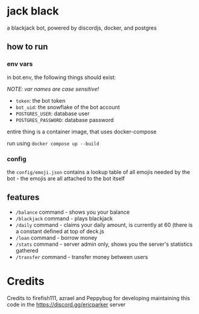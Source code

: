 # jack black

a blackjack bot, powered by discordjs, docker, and postgres

## how to run

### env vars
in bot.env, the following things should exist:

*NOTE: var names are case sensitive!*

- `token`: the bot token
- `bot_uid`: the snowflake of the bot account
- `POSTGRES_USER`: database user
- `POSTGRES_PASSWORD`: database password

entire thing is a container image, that uses docker-compose

run using `docker compose up --build`

### config

the `config/emoji.json` contains a lookup table of all emojis needed by the bot - the emojis are all attached to the bot itself

## features

- `/balance` command - shows you your balance
- `/blackjack` command - plays blackjack
- `/daily` command - claims your daily amount, is currently at 60 (there is a constant defined at top of deck.js
- `/loan` command - borrow money
- `/stats` command - server admin only, shows you the server's statistics gathered
- `/transfer` command - transfer money between users

# Credits

Credits to firefish111, azrael and Peppybug for developing maintaining this code in the https://discord.gg/ericparker server